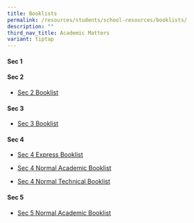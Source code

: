 ```yaml
---
title: Booklists
permalink: /resources/students/school-resources/booklists/
description: ""
third_nav_title: Academic Matters
variant: tiptap
---
```

<h4><strong>Sec 1</strong></h4>
<p></p>
<h4><strong>Sec 2</strong></h4>
<ul data-tight="true" class="tight">
<li>
<p><a href="/files/Booklist/2026/Sec_2_Booklist.pdf" rel="noopener nofollow" target="_blank">Sec 2 Booklist</a>
</p>
</li>
</ul>
<h4><strong>Sec 3</strong></h4>
<ul data-tight="true" class="tight">
<li>
<p><a href="/files/Booklist/2026/Sec_3_Booklist.pdf" rel="noopener nofollow" target="_blank">Sec 3 Booklist</a>
</p>
</li>
</ul>
<h4><strong>Sec 4</strong></h4>
<ul data-tight="true" class="tight">
<li>
<p><a href="/files/Booklist/2026/Sec_4_Express.pdf" rel="noopener nofollow" target="_blank">Sec 4 Express Booklist</a>
</p>
</li>
<li>
<p><a href="/files/Booklist/2026/Sec_4_Normal_Academic.pdf" rel="noopener nofollow" target="_blank">Sec 4 Normal Academic Booklist</a>
</p>
</li>
<li>
<p><a href="/files/Booklist/2026/Sec_4_Normal_Technical.pdf" rel="noopener nofollow" target="_blank">Sec 4 Normal Technical Booklist</a>
</p>
</li>
</ul>
<h4><strong>Sec 5</strong></h4>
<ul data-tight="true" class="tight">
<li>
<p><a href="/files/Booklist/2026/Sec_5_Normal_Academic.pdf" rel="noopener nofollow" target="_blank">Sec 5 Normal Academic Booklist</a>
</p>
</li>
</ul>
<p></p>
